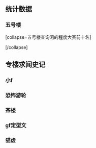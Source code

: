 ## 统计数据
### 五号楼
[collapse=五号楼查询闲的程度大赛前十名]

[/collapse]

## 专楼求闻史记
### 小f

### 恐怖游轮

### 茶楼

### gf定型文

### 猫虚

